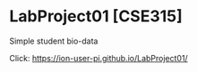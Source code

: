 # LabProject01 [CSE315]
Simple student bio-data

Click: https://ion-user-pi.github.io/LabProject01/
